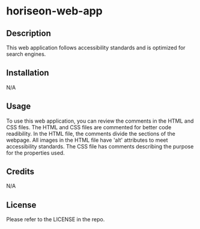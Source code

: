 # horiseon-web-app

## Description

This web application follows accessibility standards and is optimized for search engines.

## Installation

N/A

## Usage

To use this web application, you can review the comments in the HTML and CSS files. The HTML and CSS files are commented for better code readibility. In the HTML file, the comments divide the sections of the webpage. All images in the HTML file have 'alt' attributes to meet accessibility standards. The CSS file has comments describing the purpose for the properties used.

## Credits

N/A

## License

Please refer to the LICENSE in the repo.


